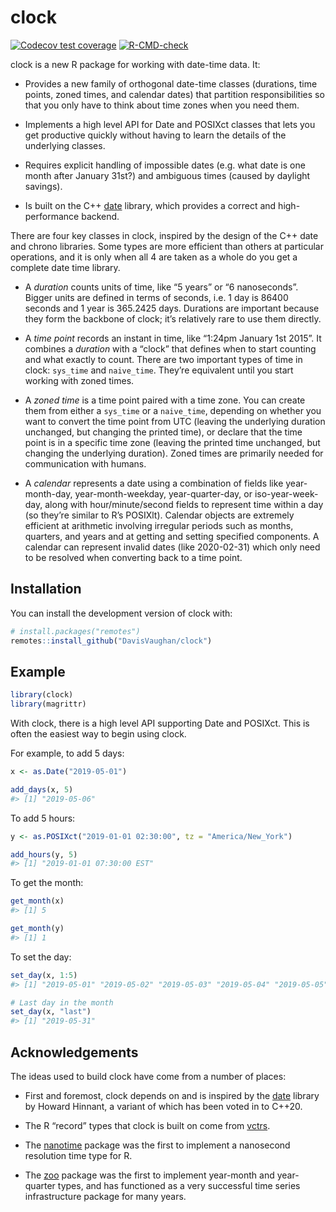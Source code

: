 
<!-- README.md is generated from README.Rmd. Please edit that file -->

# clock

<!-- badges: start -->

[![Codecov test
coverage](https://codecov.io/gh/DavisVaughan/clock/branch/master/graph/badge.svg)](https://codecov.io/gh/DavisVaughan/clock?branch=master)
[![R-CMD-check](https://github.com/DavisVaughan/clock/workflows/R-CMD-check/badge.svg)](https://github.com/DavisVaughan/clock/actions)
<!-- badges: end -->

clock is a new R package for working with date-time data. It:

-   Provides a new family of orthogonal date-time classes (durations,
    time points, zoned times, and calendar dates) that partition
    responsibilities so that you only have to think about time zones
    when you need them.

-   Implements a high level API for Date and POSIXct classes that lets
    you get productive quickly without having to learn the details of
    the underlying classes.

-   Requires explicit handling of impossible dates (e.g. what date is
    one month after January 31st?) and ambiguous times (caused by
    daylight savings).

-   Is built on the C++ [date](https://github.com/HowardHinnant/date)
    library, which provides a correct and high-performance backend.

There are four key classes in clock, inspired by the design of the C++
date and chrono libraries. Some types are more efficient than others at
particular operations, and it is only when all 4 are taken as a whole do
you get a complete date time library.

-   A *duration* counts units of time, like “5 years” or “6
    nanoseconds”. Bigger units are defined in terms of seconds, i.e. 1
    day is 86400 seconds and 1 year is 365.2425 days. Durations are
    important because they form the backbone of clock; it’s relatively
    rare to use them directly.

-   A *time point* records an instant in time, like “1:24pm January 1st
    2015”. It combines a *duration* with a “clock” that defines when to
    start counting and what exactly to count. There are two important
    types of time in clock: `sys_time` and `naive_time`. They’re
    equivalent until you start working with zoned times.

-   A *zoned time* is a time point paired with a time zone. You can
    create them from either a `sys_time` or a `naive_time`, depending on
    whether you want to convert the time point from UTC (leaving the
    underlying duration unchanged, but changing the printed time), or
    declare that the time point is in a specific time zone (leaving the
    printed time unchanged, but changing the underlying duration). Zoned
    times are primarily needed for communication with humans.

-   A *calendar* represents a date using a combination of fields like
    year-month-day, year-month-weekday, year-quarter-day, or
    iso-year-week-day, along with hour/minute/second fields to represent
    time within a day (so they’re similar to R’s POSIXlt). Calendar
    objects are extremely efficient at arithmetic involving irregular
    periods such as months, quarters, and years and at getting and
    setting specified components. A calendar can represent invalid dates
    (like 2020-02-31) which only need to be resolved when converting
    back to a time point.

## Installation

You can install the development version of clock with:

``` r
# install.packages("remotes")
remotes::install_github("DavisVaughan/clock")
```

## Example

``` r
library(clock)
library(magrittr)
```

With clock, there is a high level API supporting Date and POSIXct. This
is often the easiest way to begin using clock.

For example, to add 5 days:

``` r
x <- as.Date("2019-05-01")

add_days(x, 5)
#> [1] "2019-05-06"
```

To add 5 hours:

``` r
y <- as.POSIXct("2019-01-01 02:30:00", tz = "America/New_York")

add_hours(y, 5)
#> [1] "2019-01-01 07:30:00 EST"
```

To get the month:

``` r
get_month(x)
#> [1] 5

get_month(y)
#> [1] 1
```

To set the day:

``` r
set_day(x, 1:5)
#> [1] "2019-05-01" "2019-05-02" "2019-05-03" "2019-05-04" "2019-05-05"

# Last day in the month
set_day(x, "last")
#> [1] "2019-05-31"
```

## Acknowledgements

The ideas used to build clock have come from a number of places:

-   First and foremost, clock depends on and is inspired by the
    [date](https://github.com/HowardHinnant/date) library by Howard
    Hinnant, a variant of which has been voted in to C++20.

-   The R “record” types that clock is built on come from
    [vctrs](https://github.com/r-lib/vctrs).

-   The [nanotime](https://github.com/eddelbuettel/nanotime) package was
    the first to implement a nanosecond resolution time type for R.

-   The [zoo](https://cran.r-project.org/web/packages/zoo/index.html)
    package was the first to implement year-month and year-quarter
    types, and has functioned as a very successful time series
    infrastructure package for many years.
